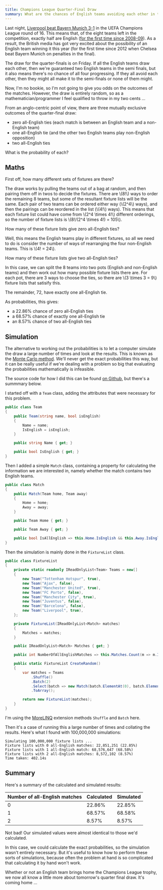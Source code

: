 ```yaml
---
title: Champions League Quarter-Final Draw
summary: What are the chances of English teams avoiding each other in the Champions League quarter-final draw?
---
```


Last night, [Liverpool beat Bayern Munich
3-1](https://www.bbc.co.uk/sport/football/47543631) in the UEFA Champions League
round of 16. This means that, of the eight teams left in the competition,
exactly half are English ([for the first time since
2008-09](https://twitter.com/OptaJoe/status/1105950279642636294)). As a result,
the British media has got very excited about the possibility of an English team
winning it this year (for the first time since 2012 when Chelsea beat Bayern
Munich on penalties in the final).

The draw for the quarter-finals is on Friday. If all the English teams draw each
other, then we're guaranteed two English teams in the semi finals, but it also
means there's no chance of all four progressing. If they all avoid each other,
then they might all make it to the semi-finals or none of them might.

Now, I'm no bookie, so I'm not going to give you odds on the outcomes of the
matches. However, the draw is entirely random, so as a mathematician/programmer
I feel qualified to throw in my two cents ...

From an anglo-centric point of view, there are three mutually exclusive outcomes
of the quarter-final draw:

- zero all-English ties (each match is between an English team and a non-English
  team)
- one all-English tie (and the other two English teams play non-English
  opposition)
- two all-English ties

What is the probability of each?

## Maths

First off, how many different sets of fixtures are there?

The draw works by pulling the teams out of a bag at random, and then pairing
them off in twos to decide the fixtures. There are \\(8!\\) ways to order the
remaining 8 teams, but some of the resultant fixture lists will be the same.
Each pair of two teams can be ordered either way (\\(2^4\\) ways), and then the
pairings can be reordered in the list (\\(4!\\) ways). This means that each
fixture list could have come from \\(2^4 \times 4!\\) different orderings, so the
number of fixture lists is \\(8!/(2^4 \times 4!) = 105\\).

How many of these fixture lists give zero all-English ties?

Well, this means the English teams play in different fixtures, so all we need to
do is consider the number of ways of rearranging the four non-English teams.
This is \\(4! = 24\\).

How many of these fixture lists give two all-English ties?

In this case, we can split the 8 teams into two pots (English and non-English
teams) and then work out how many possible fixture lists there are. For each
pot, there are 3 ways to choose the ties, so there are \\(3 \times 3 = 9\\)
fixture lists that satisify this.

The remainder, 72, have exactly one all-English tie.

As probabilities, this gives:

- a 22.86% chance of zero all-English ties
- a 68.57% chance of exactly one all-English tie
- an 8.57% chance of two all-English ties

## Simulation

The alternative to working out the probabilities is to let a computer simulate
the draw a large number of times and look at the results. This is known as the
[Monte Carlo method](https://en.wikipedia.org/wiki/Monte_Carlo_method). We'll
never get the exact probabilities this way, but it can be really useful if we're
dealing with a problem so big that evaluating the probabilities mathematically
is infeasible.

The source code for how I did this can be found
[on Github](https://github.com/djcarter85/ChampionsLeagueDraw),
but there's a summmary below.

I started off with a `Team` class, adding the attributes that were necessary for
this problem.

```cs
public class Team
{
    public Team(string name, bool isEnglish)
    {
        Name = name;
        IsEnglish = isEnglish;
    }

    public string Name { get; }

    public bool IsEnglish { get; }
}
```

Then I added a simple `Match` class, containing a property for calculating the
information we are interested in, namely whether the match contains two English
teams.

```cs
public class Match
{
    public Match(Team home, Team away)
    {
        Home = home;
        Away = away;
    }

    public Team Home { get; }

    public Team Away { get; }

    public bool IsAllEnglish => this.Home.IsEnglish && this.Away.IsEnglish;
}
```

Then the simulation is mainly done in the `FixtureList` class.

```cs
public class FixtureList
{
    private static readonly IReadOnlyList<Team> Teams = new[]
    {
        new Team("Tottenham Hotspur", true),
        new Team("Ajax", false),
        new Team("Manchester United", true),
        new Team("FC Porto", false),
        new Team("Manchester City", true),
        new Team("Juventus", false),
        new Team("Barcelona", false),
        new Team("Liverpool", true),
    };

    private FixtureList(IReadOnlyList<Match> matches)
    {
        Matches = matches;
    }

    public IReadOnlyList<Match> Matches { get; }

    public int NumberOfAllEnglishMatches => this.Matches.Count(m => m.IsAllEnglish);

    public static FixtureList CreateRandom()
    {
        var matches = Teams
            .Shuffle()
            .Batch(2)
            .Select(batch => new Match(batch.ElementAt(0), batch.ElementAt(1)))
            .ToArray();

        return new FixtureList(matches);
    }
}
```

I'm using the [MoreLINQ](https://github.com/morelinq/MoreLINQ) extension methods
`Shuffle` and `Batch` here.

Then it's a case of running this a large number of times and collating the
results. Here's what I found with 100,000,000 simulations:

```
Simulating 100,000,000 fixture lists ...
Fixture lists with 0 all-English matches: 22,851,251 (22.85%)
Fixture lists with 1 all-English match: 68,576,647 (68.58%)
Fixture lists with 2 all-English matches: 8,572,102 (8.57%)
Time taken: 402.14s
```

## Summary

Here's a summary of the calculated and simulated results:

|Number of all-English matches|Calculated|Simulated|
|---|---|---|
|0|22.86%|22.85%|
|1|68.57%|68.58%|
|2|8.57%|8.57%|

Not bad! Our simulated values were almost identical to those we'd calculated.

In this case, we could calculate the exact probabilities, so the simulation
wasn't entirely necessary. But it's useful to know how to perform these sorts of
simulations, because often the problem at hand is so complicated that
calculating it by hand won't work.

Whether or not an English team brings home the Champions League trophy, we now
all know a little more about tomorrow's quarter final draw. It's coming home ...
